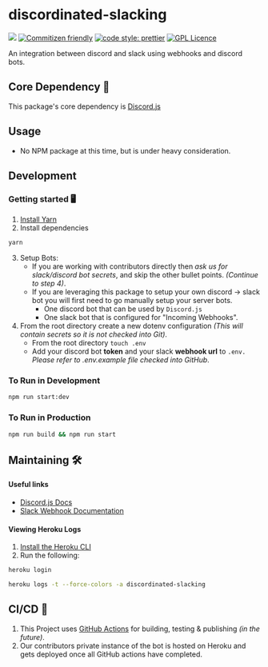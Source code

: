 # discordinated-slacking

![](https://github.com/jimboslicethat/discordinated-slacking/workflows/Build%20Test%20&%20Publish/badge.svg)
[![Commitizen friendly](https://img.shields.io/badge/commitizen-friendly-brightgreen.svg)](http://commitizen.github.io/cz-cli/)
[![code style: prettier](https://img.shields.io/badge/code_style-prettier-ff69b4.svg?style=flat-square)](https://github.com/prettier/prettier)
[![GPL Licence](https://badges.frapsoft.com/os/gpl/gpl.png?v=102)](https://opensource.org/licenses/GPL-3.0/)

An integration between discord and slack using webhooks and discord bots.

## Core Dependency 🤖

This package's core dependency is [Discord.js](https://discordjs.guide/)

## Usage

- No NPM package at this time, but is under heavy consideration.

## Development

### Getting started 🖥

1. [Install Yarn](https://yarnpkg.com/getting-started)
2. Install dependencies

```sh
yarn
```

3. Setup Bots:
   - If you are working with contributors directly then _ask us for slack/discord bot secrets_, and skip the other bullet points. _(Continue to step 4)_.
   - If you are leveraging this package to setup your own discord -> slack bot you will first need to go manually setup your server bots.
     - One discord bot that can be used by `Discord.js`
     - One slack bot that is configured for "Incoming Webhooks".
4. From the root directory create a new dotenv configuration _(This will contain secrets so it is not checked into Git)_.
   - From the root directory `touch .env`
   - Add your discord bot **token** and your slack **webhook url** to `.env.` _Please refer to .env.example file checked into GitHub_.

### To Run in Development

```sh
npm run start:dev
```

### To Run in Production

```sh
npm run build && npm run start
```

## Maintaining 🛠

#### Useful links

- [Discord.js Docs](https://discord.js.org/#/docs/main/master/general/welcome)
- [Slack Webhook Documentation](https://api.slack.com/messaging/webhooks)

#### Viewing Heroku Logs

1. [Install the Heroku CLI](https://devcenter.heroku.com/articles/heroku-cli#download-and-install)
2. Run the following:

```sh
heroku login
```

```sh
heroku logs -t --force-colors -a discordinated-slacking
```

## CI/CD 🚀

1. This Project uses [GitHub Actions](https://help.github.com/en/actions) for building, testing & publishing _(in the future)_.
1. Our contributors private instance of the bot is hosted on Heroku and gets deployed once all GitHub actions have completed.
